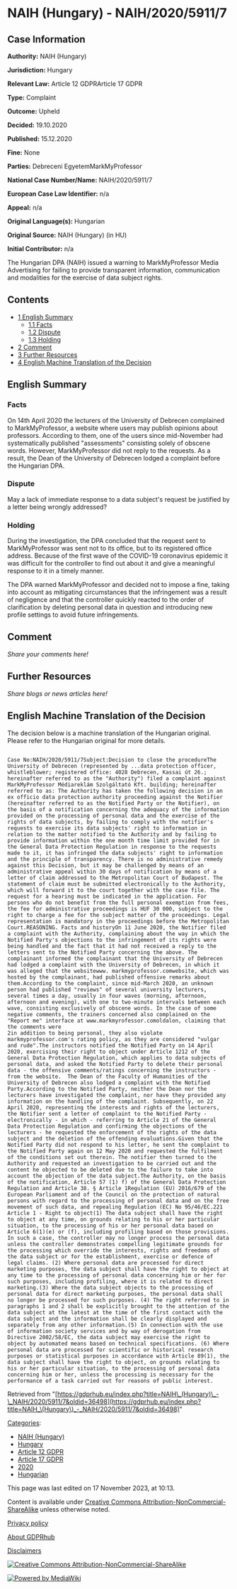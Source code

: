 # NAIH (Hungary) - NAIH/2020/5911/7

## Case Information

**Authority:** NAIH (Hungary)

**Jurisdiction:** Hungary

**Relevant Law:** Article 12 GDPRArticle 17 GDPR

**Type:** Complaint

**Outcome:** Upheld

**Decided:** 19.10.2020

**Published:** 15.12.2020

**Fine:** None

**Parties:** Debreceni EgyetemMarkMyProfessor

**National Case Number/Name:** NAIH/2020/5911/7

**European Case Law Identifier:** n/a

**Appeal:** n/a

**Original Language(s):** Hungarian

**Original Source:** NAIH (Hungary) (in HU)

**Initial Contributor:** n/a

The Hungarian DPA (NAIH) issued a warning to MarkMyProfessor Media Advertising for failing to provide transparent information, communication and modalities for the exercise of data subject rights.

## Contents

*   [1 English Summary](#English_Summary)
    *   [1.1 Facts](#Facts)
    *   [1.2 Dispute](#Dispute)
    *   [1.3 Holding](#Holding)
*   [2 Comment](#Comment)
*   [3 Further Resources](#Further_Resources)
*   [4 English Machine Translation of the Decision](#English_Machine_Translation_of_the_Decision)

## English Summary

### Facts

On 14th April 2020 the lecturers of the University of Debrecen complained to MarkMyProfessor, a website where users may publish opinions about professors. According to them, one of the users since mid-November had systematically published "assessments" consisting solely of obscene words. However, MarkMyProfessor did not reply to the requests. As a result, the Dean of the University of Debrecen lodged a complaint before the Hungarian DPA.

### Dispute

May a lack of immediate response to a data subject's request be justified by a letter being wrongly addressed?

### Holding

During the investigation, the DPA concluded that the request sent to MarkMyProfessor was sent not to its office, but to its registered office address. Because of the first wave of the COVID-19 coronavirus epidemic it was difficult for the controller to find out about it and give a meaningful response to it in a timely manner.

The DPA warned MarkMyProfessor and decided not to impose a fine, taking into account as mitigating circumstances that the infringement was a result of negligence and that the controller quickly reacted to the order of clarification by deleting personal data in question and introducing new profile settings to avoid future infringements.

## Comment

_Share your comments here!_

## Further Resources

_Share blogs or news articles here!_

## English Machine Translation of the Decision

The decision below is a machine translation of the Hungarian original. Please refer to the Hungarian original for more details.

```

Case No:NAIH/2020/5911/7Subject:Decision to close the procedureThe University of Debrecen (represented by ...data protection officer, whistleblower; registered office: 4028 Debrecen, Kassai út 26.; hereinafter referred to as the "Authority") filed a complaint against MarkMyProfessor Médiareklám Szolgáltató Kft. building; hereinafter referred to as: The Authority has taken the following decision in an ex officio data protection authority proceeding against the Notifier (hereinafter referred to as the Notified Party or the Notifier), on the basis of a notification concerning the adequacy of the information provided on the processing of personal data and the exercise of the rights of data subjects, by failing to comply with the notifier's requests to exercise its data subjects' right to information in relation to the matter notified to the Authority and by failing to provide information within the one month time limit provided for in the General Data Protection Regulation in response to the requests made to it, it has infringed the data subjects' right to information and the principle of transparency. There is no administrative remedy against this Decision, but it may be challenged by means of an administrative appeal within 30 days of notification by means of a letter of claim addressed to the Metropolitan Court of Budapest. The statement of claim must be submitted electronically to the Authority, which will forward it to the court together with the case file. The request for a hearing must be indicated in the application. For persons who do not benefit from the full personal exemption from fees, the fee for administrative proceedings is HUF 30 000, subject to the right to charge a fee for the subject matter of the proceedings. Legal representation is mandatory in the proceedings before the Metropolitan Court.REASONING. Facts and historyOn 11 June 2020, the Notifier filed a complaint with the Authority, complaining about the way in which the Notified Party's objections to the infringement of its rights were being handled and the fact that it had not received a reply to the letters sent to the Notified Party concerning the above. The complainant informed the complainant that the University of Debrecen had lodged a complaint with the University of Debrecen, in which it was alleged that the websitewww. markmyprofessor.comwebsite, which was hosted by the complainant, had published offensive remarks about them.According to the complaint, since mid-March 2020, an unknown person had published "reviews" of several university lecturers, several times a day, usually in four waves (morning, afternoon, afternoon and evening), with one to two-minute intervals between each wave, consisting exclusively of obscene words. In the case of some negative comments, the trainers concerned also complained on the "Report me" interface at www.markmyrofessor.comoldalon, claiming that the comments were 
2in addition to being personal, they also violate markmyprofessor.com's rating policy, as they are considered "vulgar and rude".The instructors notified the Notified Party on 14 April 2020, exercising their right to object under Article 1212 of the General Data Protection Regulation, which applies to data subjects of personal data, and asked the Notified Party to delete their personal data - the offensive comments/ratings concerning the instructors - from the website.  The Dean of the Faculty of Humanities of the University of Debrecen also lodged a complaint with the Notified Party.According to the Notified Party, neither the Dean nor the lecturers have investigated the complaint, nor have they provided any information on the handling of the complaint. Subsequently, on 22 April 2020, representing the interests and rights of the lecturers, the Notifier sent a letter of complaint to the Notified Party - electronically - in which - referring to Article 21 of the General Data Protection Regulation and confirming the objections of the lecturers - he requested the enforcement of the rights of the data subject and the deletion of the offending evaluations.Given that the Notified Party did not respond to his letter, he sent the complaint to the Notified Party again on 12 May 2020 and requested the fulfilment of the conditions set out therein. The notifier then turned to the Authority and requested an investigation to be carried out and the content he objected to be deleted due to the failure to take into account the objection of the data subject.The Authority, on the basis of the notification, Article 57 (1) f) of the General Data Protection Regulation and Article 38. § Article 1Regulation (EU) 2016/679 of the European Parliament and of the Council on the protection of natural persons with regard to the processing of personal data and on the free movement of such data, and repealing Regulation (EC) No 95/46/EC.221 Article 1 - Right to object(1) The data subject shall have the right to object at any time, on grounds relating to his or her particular situation, to the processing of his or her personal data based on Article 6(1)(e) or (f), including profiling based on those provisions. In such a case, the controller may no longer process the personal data unless the controller demonstrates compelling legitimate grounds for the processing which override the interests, rights and freedoms of the data subject or for the establishment, exercise or defence of legal claims. (2) Where personal data are processed for direct marketing purposes, the data subject shall have the right to object at any time to the processing of personal data concerning him or her for such purposes, including profiling, where it is related to direct marketing.(3) Where the data subject objects to the processing of personal data for direct marketing purposes, the personal data shall no longer be processed for such purposes. (4) The right referred to in paragraphs 1 and 2 shall be explicitly brought to the attention of the data subject at the latest at the time of the first contact with the data subject and the information shall be clearly displayed and separately from any other information.(5) In connection with the use of information society services and by way of derogation from Directive 2002/58/EC, the data subject may exercise the right to object by automated means based on technical specifications. (6) Where personal data are processed for scientific or historical research purposes or statistical purposes in accordance with Article 89(1), the data subject shall have the right to object, on grounds relating to his or her particular situation, to the processing of personal data concerning him or her, unless the processing is necessary for the performance of a task carried out for reasons of public interest.

```

Retrieved from "[https://gdprhub.eu/index.php?title=NAIH\_(Hungary)\_-\_NAIH/2020/5911/7&oldid=36498](https://gdprhub.eu/index.php?title=NAIH_\(Hungary\)_-_NAIH/2020/5911/7&oldid=36498)"

[Categories](/index.php?title=Special:Categories "Special:Categories"):

*   [NAIH (Hungary)](/index.php?title=Category:NAIH_\(Hungary\) "Category:NAIH (Hungary)")
*   [Hungary](/index.php?title=Category:Hungary "Category:Hungary")
*   [Article 12 GDPR](/index.php?title=Category:Article_12_GDPR "Category:Article 12 GDPR")
*   [Article 17 GDPR](/index.php?title=Category:Article_17_GDPR "Category:Article 17 GDPR")
*   [2020](/index.php?title=Category:2020 "Category:2020")
*   [Hungarian](/index.php?title=Category:Hungarian "Category:Hungarian")

This page was last edited on 17 November 2023, at 10:13.

Content is available under [Creative Commons Attribution-NonCommercial-ShareAlike](https://creativecommons.org/licenses/by-nc-sa/4.0/) unless otherwise noted.

[Privacy policy](/index.php?title=GDPRhub:Privacy_policy)

[About GDPRhub](/index.php?title=GDPRhub:About)

[Disclaimers](/index.php?title=GDPRhub:General_disclaimer)

[![Creative Commons Attribution-NonCommercial-ShareAlike](/resources/assets/licenses/cc-by-nc-sa.png)](https://creativecommons.org/licenses/by-nc-sa/4.0/)

[![Powered by MediaWiki](/resources/assets/poweredby_mediawiki_88x31.png)](https://www.mediawiki.org/)